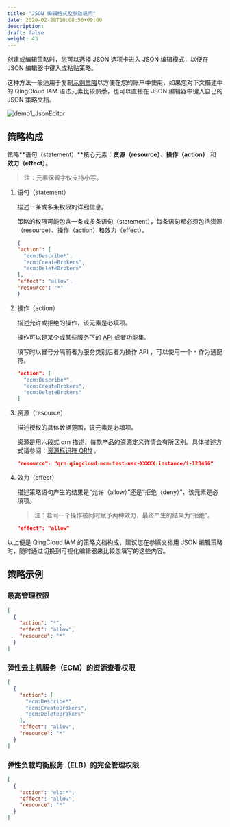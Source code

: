 ```yaml
---
title: "JSON 编辑格式及参数说明"
date: 2020-02-28T10:08:56+09:00
description: 
draft: false
weight: 43
---
```


创建或编辑策略时，您可以选择 JSON 选项卡进入 JSON 编辑模式，以便在 JSON 编辑器中键入或粘贴策略。

这种方法一般适用于复制[示例策略](../../faq/json/#策略示例)以方便在您的账户中使用，如果您对下文描述中的 QingCloud IAM 语法元素比较熟悉，也可以直接在 JSON 编辑器中键入自己的 JSON 策略文档。

![demo1_JsonEditor](../../_images/demo1_JsonEditor.png)

## 策略构成

策略**语句（statement）**核心元素：**资源（resource）**、**操作（action）** 和 **效力（effect）**。

> 注：元素保留字仅支持小写。

1. 语句（statement）

    描述一条或多条权限的详细信息。

    策略的权限可能包含一条或多条语句（statement），每条语句都必须包括资源（resource）、操作（action）和效力（effect）。

    ```json
    {
    "action": [
      "ecm:Describe*",
      "ecm:CreateBrokers",
      "ecm:DeleteBrokers"
    ],
    "effect": "allow",
    "resource": "*"
    }
    ```

2. 操作（action）

    描述允许或拒绝的操作，该元素是必填项。

    操作可以是某个或某些服务下的 [API](../../faq/supported_services#服务操作列表) 或者功能集。

    填写时以冒号分隔前者为服务类别后者为操作 API ，可以使用一个 `*` 作为通配符。

    ```json
    "action": [
      "ecm:Describe*",
      "ecm:CreateBrokers",
      "ecm:DeleteBrokers"
    ]
    ```

3. 资源（resource）

    描述授权的具体数据范围，该元素是必填项。

    资源是用六段式 qrn 描述，每款产品的资源定义详情会有所区别。具体描述方式请参阅：[资源标识符 QRN](../../faq/qrn) 。

    ```json
    "resource": "qrn:qingcloud:ecm:test:usr-XXXXX:instance/i-123456"
    ```

4. 效力（effect）

    描述策略语句产生的结果是“允许（allow）”还是“拒绝（deny）”，该元素是必填项。

    > 注：若同一个操作被同时赋予两种效力，最终产生的结果为“拒绝”。

    ```json
    "effect": "allow"
    ```

以上便是 QingCloud IAM 的策略文档构成，建议您在参照文档用 JSON 编辑策略时，随时通过切换到可视化编辑器来比较您填写的这些内容。

## 策略示例

### 最高管理权限

```json
[
  {
    "action": "*",
    "effect": "allow",
    "resource": "*"
  }
]
```

### 弹性云主机服务（ECM）的资源查看权限

```json
[
  {
    "action": [
      "ecm:Describe*",
      "ecm:CreateBrokers",
      "ecm:DeleteBrokers"
    ],
    "effect": "allow",
    "resource": "*"
  }
]
```

### 弹性负载均衡服务（ELB）的完全管理权限

```json
[
  {
    "action": "elb:*",
    "effect": "allow",
    "resource": "*"
  }
]
```
